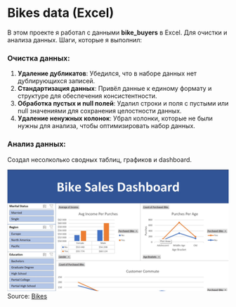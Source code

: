 # Bikes data (Excel)
 
В этом проекте я работал с данными **bike_buyers** в Excel. Для очистки и анализа данных. Шаги, которые я выполнил:

### Очистка данных:

1. **Удаление дубликатов**: Убедился, что в наборе данных нет дублирующихся записей.
2. **Стандартизация данных**: Привёл данные к единому формату и структуре для обеспечения консистентности.
3. **Обработка пустых и null полей**: Удалил строки и поля с пустыми или null значениями для сохранения целостности данных.
4. **Удаление ненужных колонок**: Убрал колонки, которые не были нужны для анализа, чтобы оптимизировать набор данных.

### Анализ данных:

Создал несолколько сводных таблиц, графиков и dashboard.

<img src="Dashboard.jpg">
Source: <a href="https://www.kaggle.com/datasets/sadiqshah/bike-sales-in-europe?resource=download">Bikes</a>